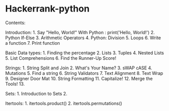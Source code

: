 # Hackerrank-python

Contents:

 Introduction:
    1. Say "Hello, World!" With Python : print('Hello, World!')
    2. Python If-Else
    3. Arithmetic Operators
    4. Python: Division
    5. Loops
    6. Write a function
    7. Print function
  
  Basic Data types:
    1. Finding the percentage
    2. Lists
    3. Tuples
    4. Nested Lists
    5. List Comprehensions
    6. Find the Runner-Up Score!

  Strings:
    1. String Split and Join
    2. What's Your Name?
    3. sWAP cASE
    4. Mutations
    5. Find a string
    6. String Validators
    7. Text Alignment
    8. Text Wrap
    9. Designer Door Mat
    10. String Formatting
    11. Capitalize!
    12. Merge the Tools!
    13. 

  Sets:
    1. Introduction to Sets
    2. 

  Itertools:
    1. itertools.product()
    2. itertools.permutations()

